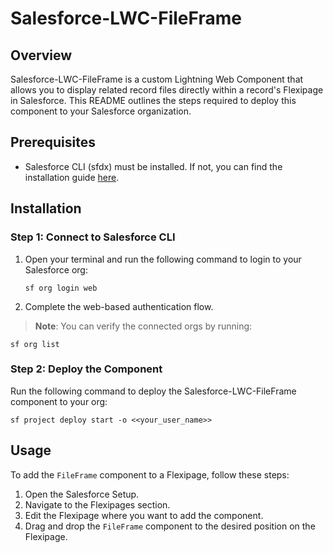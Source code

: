 # Salesforce-LWC-FileFrame

## Overview

Salesforce-LWC-FileFrame is a custom Lightning Web Component that allows you to display related record files directly within a record's Flexipage in Salesforce. This README outlines the steps required to deploy this component to your Salesforce organization.

## Prerequisites

- Salesforce CLI (sfdx) must be installed. If not, you can find the installation guide [here](https://developer.salesforce.com/docs/atlas.en-us.sfdx_setup.meta/sfdx_setup/sfdx_setup_install_cli.htm).

## Installation

### Step 1: Connect to Salesforce CLI

1. Open your terminal and run the following command to login to your Salesforce org:
   ```
   sf org login web
   ```
2. Complete the web-based authentication flow.

> **Note**: You can verify the connected orgs by running:

`sf org list`

### Step 2: Deploy the Component

Run the following command to deploy the Salesforce-LWC-FileFrame component to your org:

`sf project deploy start -o <<your_user_name>>`

## Usage

To add the `FileFrame` component to a Flexipage, follow these steps:

1. Open the Salesforce Setup.
2. Navigate to the Flexipages section.
3. Edit the Flexipage where you want to add the component.
4. Drag and drop the `FileFrame` component to the desired position on the Flexipage.
